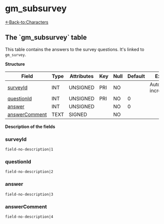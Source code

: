 # gm\_subsurvey

[<-Back-to:Characters](database-characters.md)

## The \`gm\_subsurvey\` table

This table contains the answers to the survey questions. It's linked to `gm_survey`.

**Structure**

| Field              | Type | Attributes | Key | Null | Default | Extra          | Comment |
| ------------------ | ---- | ---------- | --- | ---- | ------- | -------------- | ------- |
| [surveyId][1]      | INT  | UNSIGNED   | PRI | NO   |         | Auto increment |         |
| [questionId][2]    | INT  | UNSIGNED   | PRI | NO   | 0       |                |         |
| [answer][3]        | INT  | UNSIGNED   |     | NO   | 0       |                |         |
| [answerComment][4] | TEXT | SIGNED     |     | NO   |         |                |         |

[1]: #surveyid
[2]: #questionid
[3]: #answer
[4]: #answercomment

**Description of the fields**

### surveyId

`field-no-description|1`

### questionId

`field-no-description|2`

### answer

`field-no-description|3`

### answerComment

`field-no-description|4`